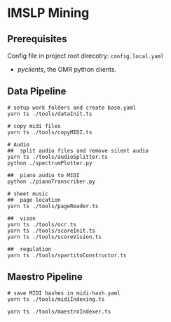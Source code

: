 # IMSLP Mining


## Prerequisites

Config file in project root direcotry: `config.local.yaml`

+	*pyclients*, the OMR python clients.


## Data Pipeline

```shell
# setup work folders and create base.yaml
yarn ts ./tools/dataInit.ts

# copy midi files
yarn ts ./tools/copyMIDI.ts

# Audio
##	split audio files and remove silent audio
yarn ts ./tools/audioSplitter.ts
python ./spectrumPlotter.py

##	piano audio to MIDI
python ./pianoTranscriber.py

# sheet music
## 	page location
yarn ts ./tools/pageReader.ts

##	vison
yarn ts ./tools/ocr.ts
yarn ts ./tools/scoreInit.ts
yarn ts ./tools/scoreVision.ts

##	regulation
yarn ts ./tools/spartitoConstructor.ts

```


## Maestro Pipeline

```shell
# save MIDI hashes in midi-hash.yaml
yarn ts ./tools/midiIndexing.ts

yarn ts ./tools/maestroIndexer.ts
```
